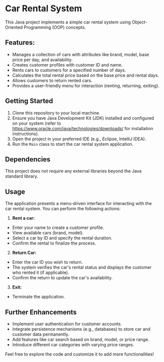 # Car Rental System

This Java project implements a simple car rental system using Object-Oriented Programming (OOP) concepts.

## Features:

- Manages a collection of cars with attributes like brand, model, base price per day, and availability.
- Creates customer profiles with customer ID and name.
- Rents cars to customers for a specified number of days.
- Calculates the total rental price based on the base price and rental days.
- Allows customers to return rented cars.
- Provides a user-friendly menu for interaction (renting, returning, exiting).

## Getting Started

1. Clone this repository to your local machine.
2. Ensure you have Java Development Kit (JDK) installed and configured on your system (refer to https://www.oracle.com/java/technologies/downloads/ for installation instructions).
3. Open the project in your preferred IDE (e.g., Eclipse, IntelliJ IDEA).
4. Run the `Main` class to start the car rental system application.

## Dependencies

This project does not require any external libraries beyond the Java standard library.

## Usage

The application presents a menu-driven interface for interacting with the car rental system. You can perform the following actions:

1. **Rent a car:**
  - Enter your name to create a customer profile.
  - View available cars (brand, model).
  - Select a car by ID and specify the rental duration.
  - Confirm the rental to finalize the process.

2. **Return Car:**
  - Enter the car ID you wish to return.
  - The system verifies the car's rental status and displays the customer who rented it (if applicable).
  - Confirm the return to update the car's availability.

3. **Exit:**
  - Terminate the application.

## Further Enhancements

- Implement user authentication for customer accounts.
- Integrate persistence mechanisms (e.g., databases) to store car and customer data permanently.
- Add features like car search based on brand, model, or price range.
- Introduce different car categories with varying price ranges.

Feel free to explore the code and customize it to add more functionalities!

